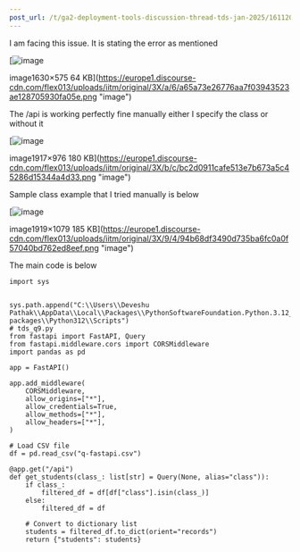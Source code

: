 ```yaml
---
post_url: /t/ga2-deployment-tools-discussion-thread-tds-jan-2025/161120/164
---
```

I am facing this issue. It is stating the error as mentioned  

[![image](https://europe1.discourse-cdn.com/flex013/uploads/iitm/optimized/3X/a/6/a65a73e26776aa7f03943523ae128705930fa05e_2_690x243.png)

image1630×575 64 KB](https://europe1.discourse-cdn.com/flex013/uploads/iitm/original/3X/a/6/a65a73e26776aa7f03943523ae128705930fa05e.png "image")

The /api is working perfectly fine manually either I specify the class or without it  

[![image](https://europe1.discourse-cdn.com/flex013/uploads/iitm/original/3X/b/c/bc2d0911cafe513e7b673a5c45286d15344a4d33.png)

image1917×976 180 KB](https://europe1.discourse-cdn.com/flex013/uploads/iitm/original/3X/b/c/bc2d0911cafe513e7b673a5c45286d15344a4d33.png "image")

Sample class example that I tried manually is below  

[![image](https://europe1.discourse-cdn.com/flex013/uploads/iitm/optimized/3X/9/4/94b68df3490d735ba6fc0a0f57040bd762ed8eef_2_690x387.png)

image1919×1079 185 KB](https://europe1.discourse-cdn.com/flex013/uploads/iitm/original/3X/9/4/94b68df3490d735ba6fc0a0f57040bd762ed8eef.png "image")

The main code is below

```
import sys


sys.path.append("C:\\Users\\Deveshu Pathak\\AppData\\Local\\Packages\\PythonSoftwareFoundation.Python.3.12_qbz5n2kfra8p0\\LocalCache\\local-packages\\Python312\\Scripts")
# tds_q9.py
from fastapi import FastAPI, Query
from fastapi.middleware.cors import CORSMiddleware
import pandas as pd

app = FastAPI()

app.add_middleware(
    CORSMiddleware,
    allow_origins=["*"],  
    allow_credentials=True,
    allow_methods=["*"],  
    allow_headers=["*"],  
)

# Load CSV file
df = pd.read_csv("q-fastapi.csv")

@app.get("/api")
def get_students(class_: list[str] = Query(None, alias="class")):
    if class_:
        filtered_df = df[df["class"].isin(class_)]
    else:
        filtered_df = df

    # Convert to dictionary list
    students = filtered_df.to_dict(orient="records")
    return {"students": students}

```